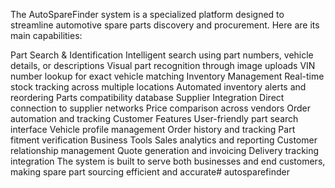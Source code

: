 The AutoSpareFinder system is a specialized platform designed to streamline automotive spare parts discovery and procurement. Here are its main capabilities:

Part Search & Identification
Intelligent search using part numbers, vehicle details, or descriptions
Visual part recognition through image uploads
VIN number lookup for exact vehicle matching
Inventory Management
Real-time stock tracking across multiple locations
Automated inventory alerts and reordering
Parts compatibility database
Supplier Integration
Direct connection to supplier networks
Price comparison across vendors
Order automation and tracking
Customer Features
User-friendly part search interface
Vehicle profile management
Order history and tracking
Part fitment verification
Business Tools
Sales analytics and reporting
Customer relationship management
Quote generation and invoicing
Delivery tracking integration
The system is built to serve both businesses and end customers, making spare part sourcing efficient and accurate# autosparefinder